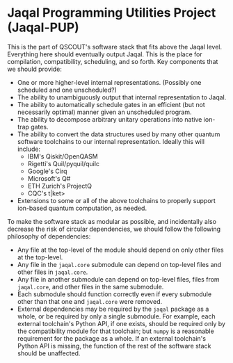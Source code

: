 # Jaqal Programming Utilities Project (Jaqal-PUP)
This is the part of QSCOUT's software stack that fits above the Jaqal level. Everything here should eventually output Jaqal. This is the place for compilation, compatibility, scheduling, and so forth.
Key components that we should provide:
* One or more higher-level internal representations. (Possibly one scheduled and one unscheduled?)
* The ability to unambiguously output that internal representation to Jaqal.
* The ability to automatically schedule gates in an efficient (but not necessarily optimal) manner given an unscheduled program.
* The ability to decompose arbitrary unitary operations into native ion-trap gates.
* The ability to convert the data structures used by many other quantum software toolchains to our internal representation. Ideally this will include:
    * IBM's Qiskit/OpenQASM
    * Rigetti's Quil/pyquil/quilc
    * Google's Cirq
    * Microsoft's Q#
    * ETH Zurich's ProjectQ
    * CQC's t|ket>
* Extensions to some or all of the above toolchains to properly support ion-based quantum computation, as needed.

To make the software stack as modular as possible, and incidentally also decrease the risk of circular dependencies, we should follow the following philosophy of dependencies:
* Any file at the top-level of the module should depend on only other files at the top-level.
* Any file in the `jaqal.core` submodule can depend on top-level files and other files in `jaqal.core`.
* Any file in another submodule can depend on top-level files, files from `jaqal.core`, and other files in the same submodule.
* Each submodule should function correctly even if every submodule other than that one and `jaqal.core` were removed.
* External dependencies may be required by the `jaqal` package as a whole, or be required by only a single submodule.
For example, each external toolchain's Python API, if one exists, should be required only by the compatibility module for that toolchain; but `numpy` is a reasonable requirement for the package as a whole.
If an external toolchain's Python API is missing, the function of the rest of the software stack should be unaffected.
